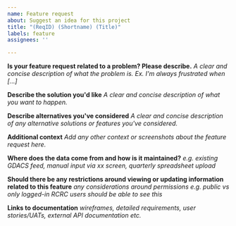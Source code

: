 ```yaml
---
name: Feature request
about: Suggest an idea for this project
title: "(ReqID) (Shortname) (Title)"
labels: feature
assignees: ''

---
```


**Is your feature request related to a problem? Please describe.**
*A clear and concise description of what the problem is. Ex. I'm always frustrated when [...]*

**Describe the solution you'd like**
*A clear and concise description of what you want to happen.*

**Describe alternatives you've considered**
*A clear and concise description of any alternative solutions or features you've considered.*

**Additional context**
*Add any other context or screenshots about the feature request here.*

**Where does the data come from and how is it maintained?**
*e.g. existing GDACS feed, manual input via xx screen, quarterly spreadsheet upload*

**Should there be any restrictions around viewing or updating information related to this feature**
*any considerations around permissions e.g. public vs only logged-in RCRC users should be able to see this*

**Links to documentation**
*wireframes, detailed requirements, user stories/UATs, external API documentation etc.*
